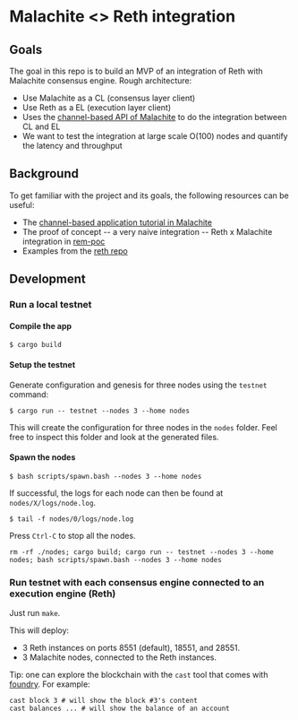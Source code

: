 # Malachite <> Reth integration

## Goals

The goal in this repo is to build an MVP of an integration of Reth with Malachite consensus engine. Rough architecture:

- Use Malachite as a CL (consensus layer client)
- Use Reth as a EL (execution layer client)
- Uses the [channel-based API of Malachite](<[url](https://github.com/informalsystems/malachite/tree/main/code/examples/channel)>) to do the integration between CL and EL
- We want to test the integration at large scale O(100) nodes and quantify the latency and throughput

## Background

To get familiar with the project and its goals, the following resources can be useful:

- The [channel-based application tutorial in Malachite](<[url](https://github.com/informalsystems/malachite/blob/main/docs/tutorials/channels.md)>)
- The proof of concept -- a very naive integration -- Reth x Malachite integration in [rem-poc](<[url](https://github.com/adizere/rem-poc)>)
- Examples from the [reth repo](<[url](https://github.com/paradigmxyz/reth/tree/main/examples)>)

## Development

### Run a local testnet

#### Compile the app

```
$ cargo build
```

#### Setup the testnet

Generate configuration and genesis for three nodes using the `testnet` command:

```
$ cargo run -- testnet --nodes 3 --home nodes
```

This will create the configuration for three nodes in the `nodes` folder. Feel free to inspect this folder and look at the generated files.

#### Spawn the nodes

```
$ bash scripts/spawn.bash --nodes 3 --home nodes
```

If successful, the logs for each node can then be found at `nodes/X/logs/node.log`.

```
$ tail -f nodes/0/logs/node.log
```

Press `Ctrl-C` to stop all the nodes.

```
rm -rf ./nodes; cargo build; cargo run -- testnet --nodes 3 --home nodes; bash scripts/spawn.bash --nodes 3 --home nodes
```

### Run testnet with each consensus engine connected to an execution engine (Reth)

Just run `make`.

This will deploy:
- 3 Reth instances on ports 8551 (default), 18551, and 28551.
- 3 Malachite nodes, connected to the Reth instances.

Tip: one can explore the blockchain with the `cast` tool that comes with [foundry](https://book.getfoundry.sh/getting-started/installation). For example:
```
cast block 3 # will show the block #3's content
cast balances ... # will show the balance of an account
```
